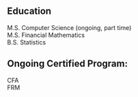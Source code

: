 ## Education
M.S. Computer Science (ongoing, part time)<br>
M.S. Financial Mathematics <br>
B.S. Statistics <br>

## Ongoing Certified Program:
CFA <br>
FRM <br>
